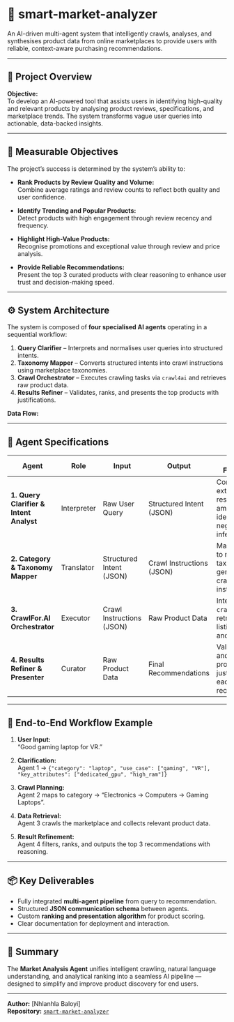 # 🧠 smart-market-analyzer

An AI-driven multi-agent system that intelligently crawls, analyses, and synthesises product data from online marketplaces to provide users with reliable, context-aware purchasing recommendations.

---

## 🚀 Project Overview

**Objective:**  
To develop an AI-powered tool that assists users in identifying high-quality and relevant products by analysing product reviews, specifications, and marketplace trends. The system transforms vague user queries into actionable, data-backed insights.

---

## 🎯 Measurable Objectives

The project’s success is determined by the system’s ability to:

- **Rank Products by Review Quality and Volume:**  
  Combine average ratings and review counts to reflect both quality and user confidence.  

- **Identify Trending and Popular Products:**  
  Detect products with high engagement through review recency and frequency.  

- **Highlight High-Value Products:**  
  Recognise promotions and exceptional value through review and price analysis.  

- **Provide Reliable Recommendations:**  
  Present the top 3 curated products with clear reasoning to enhance user trust and decision-making speed.  

---

## ⚙️ System Architecture

The system is composed of **four specialised AI agents** operating in a sequential workflow:

1. **Query Clarifier** – Interprets and normalises user queries into structured intents.  
2. **Taxonomy Mapper** – Converts structured intents into crawl instructions using marketplace taxonomies.  
3. **Crawl Orchestrator** – Executes crawling tasks via `crawl4ai` and retrieves raw product data.  
4. **Results Refiner** – Validates, ranks, and presents the top products with justifications.

**Data Flow:**  

---

## 🧩 Agent Specifications

| Agent | Role | Input | Output | Key Functionality |
|-------|------|--------|---------|------------------|
| **1. Query Clarifier & Intent Analyst** | Interpreter | Raw User Query | Structured Intent (JSON) | Corrects typos, extracts entities, resolves ambiguity, and identifies non-negotiable vs inferred filters. |
| **2. Category & Taxonomy Mapper** | Translator | Structured Intent (JSON) | Crawl Instructions (JSON) | Maps user intent to marketplace taxonomies and generates crawler-ready instructions. |
| **3. CrawlFor.AI Orchestrator** | Executor | Crawl Instructions (JSON) | Raw Product Data | Interfaces with `crawl4ai` to retrieve product listings, reviews, and pricing. |
| **4. Results Refiner & Presenter** | Curator | Raw Product Data | Final Recommendations | Validates, ranks, and presents top products with justification for each recommendation. |

---

## 🔄 End-to-End Workflow Example

1. **User Input:**  
   “Good gaming laptop for VR.”  

2. **Clarification:**  
   Agent 1 → `{"category": "laptop", "use_case": ["gaming", "VR"], "key_attributes": ["dedicated_gpu", "high_ram"]}`  

3. **Crawl Planning:**  
   Agent 2 maps to category → “Electronics → Computers → Gaming Laptops”.  

4. **Data Retrieval:**  
   Agent 3 crawls the marketplace and collects relevant product data.  

5. **Result Refinement:**  
   Agent 4 filters, ranks, and outputs the top 3 recommendations with reasoning.

---

## 📦 Key Deliverables

- Fully integrated **multi-agent pipeline** from query to recommendation.  
- Structured **JSON communication schema** between agents.  
- Custom **ranking and presentation algorithm** for product scoring.  
- Clear documentation for deployment and interaction.  

---

## 🧭 Summary

The **Market Analysis Agent** unifies intelligent crawling, natural language understanding, and analytical ranking into a seamless AI pipeline — designed to simplify and improve product discovery for end users.

---

**Author:** [Nhlanhla Baloyi]  
**Repository:** [`smart-market-analyzer`](https://github.com/yourusername/market-scout-ai)

